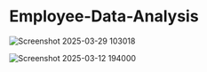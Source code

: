 # Employee-Data-Analysis

![Screenshot 2025-03-29 103018](https://github.com/user-attachments/assets/eb9493e8-0950-45cf-adb0-95def8b28eec)

![Screenshot 2025-03-12 194000](https://github.com/user-attachments/assets/cb99608d-b4dd-4b0f-aee3-fd70fa7f63b8)
